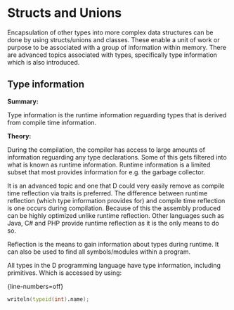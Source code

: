 # Structs and Unions
Encapsulation of other types into more complex data structures can be done by using structs/unions and classes. These enable a unit of work or purpose to be associated with a group of information within memory.
There are advanced topics associated with types, specifically type information which is also introduced.

## Type information
**Summary:**

Type information is the runtime information reguarding types that is derived from compile time information.

**Theory:**

During the compilation, the compiler has access to large amounts of information reguarding any type declarations. Some of this gets filtered into what is known as runtime information. Runtime information is a limited subset that most provides information for e.g. the garbage collector.

It is an advanced topic and one that D could very easily remove as compile time reflection via traits is preferred.
The difference between runtime reflection (which type information provides for) and compile time reflection is one occurs during compilation. Because of this the assembly produced can be highly optimized unlike runtime reflection.
Other languages such as Java, C# and PHP provide runtime reflection as it is the only means to do so.

Reflection is the means to gain information about types during runtime. It can also be used to find all symbols/modules within a program.

All types in the D programming language have type information, including primitives. Which is accessed by using:

{line-numbers=off}
```D
writeln(typeid(int).name);
```